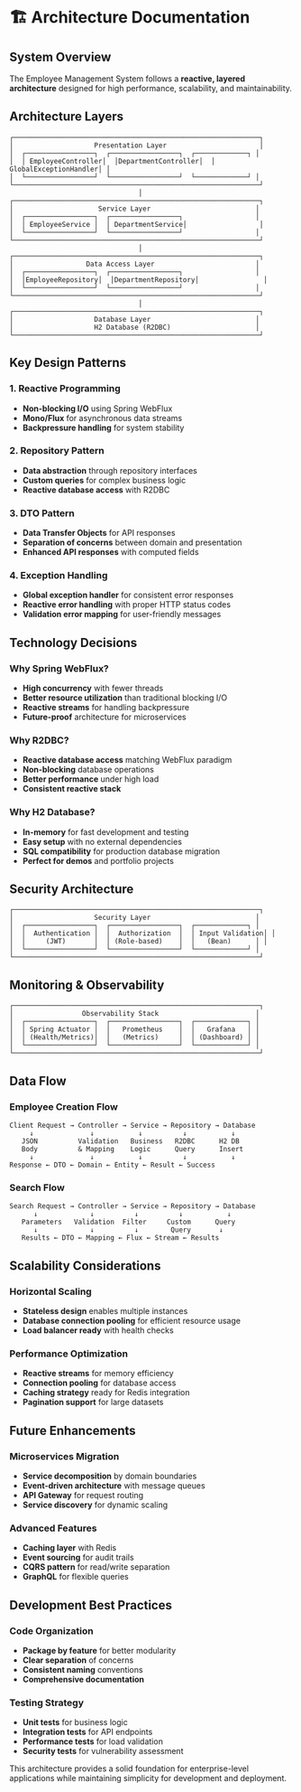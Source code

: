 # 🏗️ Architecture Documentation

## System Overview

The Employee Management System follows a **reactive, layered architecture** designed for high performance, scalability, and maintainability.

## Architecture Layers

```
┌─────────────────────────────────────────────────────────────┐
│                    Presentation Layer                       │
│  ┌─────────────────┐  ┌─────────────────┐  ┌─────────────┐ │
│  │ EmployeeController│  │DepartmentController│  │ GlobalExceptionHandler│ │
│  └─────────────────┘  └─────────────────┘  └─────────────┘ │
└─────────────────────────────────────────────────────────────┘
                                │
┌─────────────────────────────────────────────────────────────┐
│                     Service Layer                          │
│  ┌─────────────────┐  ┌─────────────────┐                  │
│  │ EmployeeService │  │ DepartmentService│                  │
│  └─────────────────┘  └─────────────────┘                  │
└─────────────────────────────────────────────────────────────┘
                                │
┌─────────────────────────────────────────────────────────────┐
│                  Data Access Layer                         │
│  ┌─────────────────┐  ┌─────────────────┐                  │
│  │EmployeeRepository│  │DepartmentRepository│                │
│  └─────────────────┘  └─────────────────┘                  │
└─────────────────────────────────────────────────────────────┘
                                │
┌─────────────────────────────────────────────────────────────┐
│                    Database Layer                          │
│                    H2 Database (R2DBC)                     │
└─────────────────────────────────────────────────────────────┘
```

## Key Design Patterns

### 1. Reactive Programming
- **Non-blocking I/O** using Spring WebFlux
- **Mono/Flux** for asynchronous data streams
- **Backpressure handling** for system stability

### 2. Repository Pattern
- **Data abstraction** through repository interfaces
- **Custom queries** for complex business logic
- **Reactive database access** with R2DBC

### 3. DTO Pattern
- **Data Transfer Objects** for API responses
- **Separation of concerns** between domain and presentation
- **Enhanced API responses** with computed fields

### 4. Exception Handling
- **Global exception handler** for consistent error responses
- **Reactive error handling** with proper HTTP status codes
- **Validation error mapping** for user-friendly messages

## Technology Decisions

### Why Spring WebFlux?
- **High concurrency** with fewer threads
- **Better resource utilization** than traditional blocking I/O
- **Reactive streams** for handling backpressure
- **Future-proof** architecture for microservices

### Why R2DBC?
- **Reactive database access** matching WebFlux paradigm
- **Non-blocking** database operations
- **Better performance** under high load
- **Consistent reactive stack**

### Why H2 Database?
- **In-memory** for fast development and testing
- **Easy setup** with no external dependencies
- **SQL compatibility** for production database migration
- **Perfect for demos** and portfolio projects

## Security Architecture

```
┌─────────────────────────────────────────────────────────────┐
│                    Security Layer                          │
│  ┌─────────────────┐  ┌─────────────────┐  ┌─────────────┐ │
│  │  Authentication │  │  Authorization  │  │ Input Validation│ │
│  │     (JWT)       │  │ (Role-based)    │  │   (Bean)      │ │
│  └─────────────────┘  └─────────────────┘  └─────────────┘ │
└─────────────────────────────────────────────────────────────┘
```

## Monitoring & Observability

```
┌─────────────────────────────────────────────────────────────┐
│                 Observability Stack                        │
│  ┌─────────────────┐  ┌─────────────────┐  ┌─────────────┐ │
│  │ Spring Actuator │  │   Prometheus    │  │   Grafana   │ │
│  │ (Health/Metrics)│  │   (Metrics)     │  │ (Dashboard) │ │
│  └─────────────────┘  └─────────────────┘  └─────────────┘ │
└─────────────────────────────────────────────────────────────┘
```

## Data Flow

### Employee Creation Flow
```
Client Request → Controller → Service → Repository → Database
     ↓              ↓           ↓          ↓           ↓
   JSON          Validation   Business   R2DBC      H2 DB
   Body          & Mapping    Logic      Query      Insert
     ↓              ↓           ↓          ↓           ↓
Response ← DTO ← Domain ← Entity ← Result ← Success
```

### Search Flow
```
Search Request → Controller → Service → Repository → Database
      ↓             ↓          ↓          ↓           ↓
   Parameters   Validation  Filter     Custom      Query
      ↓             ↓          ↓        Query       ↓
   Results ← DTO ← Mapping ← Flux ← Stream ← Results
```

## Scalability Considerations

### Horizontal Scaling
- **Stateless design** enables multiple instances
- **Database connection pooling** for efficient resource usage
- **Load balancer ready** with health checks

### Performance Optimization
- **Reactive streams** for memory efficiency
- **Connection pooling** for database access
- **Caching strategy** ready for Redis integration
- **Pagination support** for large datasets

## Future Enhancements

### Microservices Migration
- **Service decomposition** by domain boundaries
- **Event-driven architecture** with message queues
- **API Gateway** for request routing
- **Service discovery** for dynamic scaling

### Advanced Features
- **Caching layer** with Redis
- **Event sourcing** for audit trails
- **CQRS pattern** for read/write separation
- **GraphQL** for flexible queries

## Development Best Practices

### Code Organization
- **Package by feature** for better modularity
- **Clear separation** of concerns
- **Consistent naming** conventions
- **Comprehensive documentation**

### Testing Strategy
- **Unit tests** for business logic
- **Integration tests** for API endpoints
- **Performance tests** for load validation
- **Security tests** for vulnerability assessment

This architecture provides a solid foundation for enterprise-level applications while maintaining simplicity for development and deployment.